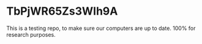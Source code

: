 # TbPjWR65Zs3WIh9A

This is a testing repo, to make sure our computers are up to date.
100% for research purposes.
